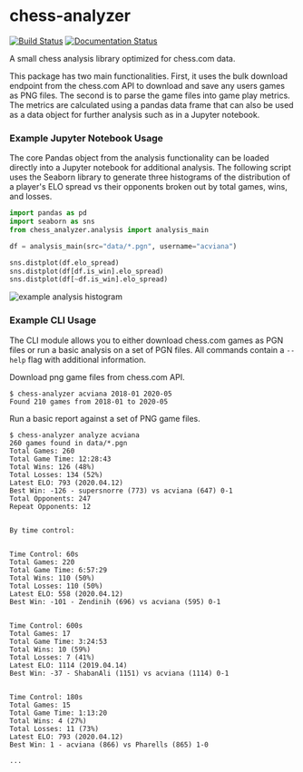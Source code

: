 # chess-analyzer
[![Build Status](https://travis-ci.com/acviana/chess-analyzer.svg?branch=master)](https://travis-ci.com/acviana/chess-analyzer) [![Documentation Status](https://readthedocs.org/projects/badge-demo/badge/?version=latest)](https://badge-demo.readthedocs.io/en/latest/?badge=latest)

A small chess analysis library optimized for chess.com data.

This package has two main functionalities. First, it uses the bulk download endpoint from the chess.com API to download and save any users games as PNG files. The second is to parse the game files into game play metrics. The metrics are calculated using a pandas data frame that can also be used as a data object for further analysis such as in a Jupyter notebook.

### Example Jupyter Notebook Usage

The core Pandas object from the analysis functionality can be loaded directly into a Jupyter notebook for additional analysis. The following script uses the Seaborn library to generate three histograms of the distribution of a player's ELO spread vs their opponents broken out by total games, wins, and losses.

```python
import pandas as pd
import seaborn as sns
from chess_analyzer.analysis import analysis_main

df = analysis_main(src="data/*.pgn", username="acviana")

sns.distplot(df.elo_spread)
sns.distplot(df[df.is_win].elo_spread)
sns.distplot(df[~df.is_win].elo_spread)

```

![example analysis histogram](https://dl.dropboxusercontent.com/s/w7n6cafk11ailbm/chess-analyzer-example-histo.png "Logo Title Text 1")

### Example CLI Usage

The CLI module allows you to either download chess.com games as PGN files or run a basic analysis on a set of PGN files. All commands contain a `--help` flag with additional information.

Download png game files from chess.com API.

```
$ chess-analyzer acviana 2018-01 2020-05
Found 210 games from 2018-01 to 2020-05
```

Run a basic report against a set of PNG game files.

```
$ chess-analyzer analyze acviana
260 games found in data/*.pgn
Total Games: 260
Total Game Time: 12:28:43
Total Wins: 126 (48%)
Total Losses: 134 (52%)
Latest ELO: 793 (2020.04.12)
Best Win: -126 - supersnorre (773) vs acviana (647) 0-1
Total Opponents: 247
Repeat Opponents: 12


By time control:


Time Control: 60s
Total Games: 220
Total Game Time: 6:57:29
Total Wins: 110 (50%)
Total Losses: 110 (50%)
Latest ELO: 558 (2020.04.12)
Best Win: -101 - Zendinih (696) vs acviana (595) 0-1


Time Control: 600s
Total Games: 17
Total Game Time: 3:24:53
Total Wins: 10 (59%)
Total Losses: 7 (41%)
Latest ELO: 1114 (2019.04.14)
Best Win: -37 - ShabanAli (1151) vs acviana (1114) 0-1


Time Control: 180s
Total Games: 15
Total Game Time: 1:13:20
Total Wins: 4 (27%)
Total Losses: 11 (73%)
Latest ELO: 793 (2020.04.12)
Best Win: 1 - acviana (866) vs Pharells (865) 1-0

...
```
